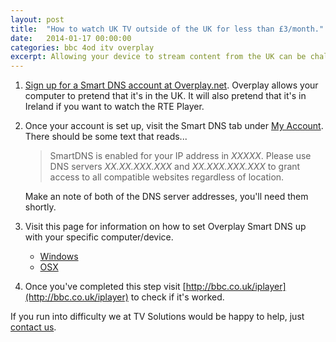 ```yaml
---
layout: post
title:  "How to watch UK TV outside of the UK for less than £3/month."
date:   2014-01-17 00:00:00
categories: bbc 4od itv overplay
excerpt: Allowing your device to stream content from the UK can be challenging and confusing. We've found the simplest solution that will have you up and running in minutes.
---
```


1. [Sign up for a Smart DNS account at Overplay.net](http://www.overplay.net/#a_aid=tvsolutions). Overplay allows your computer to pretend that it's in the UK. It will also pretend that it's in Ireland if you want to watch the RTE Player.
2. Once your account is set up, visit the Smart DNS tab under [My Account](http://www.overplay.net/myaccount.php). There should be some text that reads...

	> SmartDNS is enabled for your IP address in _XXXXX_. Please use DNS servers _XX.XX.XXX.XXX_ and _XX.XXX.XXX.XXX_ to grant access to all compatible websites regardless of location.

	Make an note of both of the DNS server addresses, you'll need them shortly.
3. Visit this page for information on how to set Overplay Smart DNS up with your specific computer/device.
	- [Windows](http://overplay.net)
	- [OSX](http://overplay.net)
4. Once you've completed this step visit [http://bbc.co.uk/iplayer](http://bbc.co.uk/iplayer) to check if it's worked.

If you run into difficulty we at TV Solutions would be happy to help, just [contact us](/contact).

